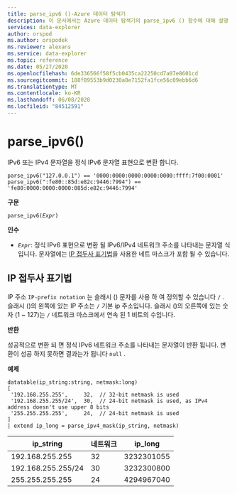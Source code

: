 ```yaml
---
title: parse_ipv6 ()-Azure 데이터 탐색기
description: 이 문서에서는 Azure 데이터 탐색기의 parse_ipv6 () 함수에 대해 설명 합니다.
services: data-explorer
author: orspod
ms.author: orspodek
ms.reviewer: alexans
ms.service: data-explorer
ms.topic: reference
ms.date: 05/27/2020
ms.openlocfilehash: 6de336566f58f5cb0435ca22250cd7a07e8601cd
ms.sourcegitcommit: 188f89553b9d0230a8e7152fa1fce56c09ebb6d6
ms.translationtype: MT
ms.contentlocale: ko-KR
ms.lasthandoff: 06/08/2020
ms.locfileid: "84512591"
---
```

# <a name="parse_ipv6"></a>parse_ipv6()

IPv6 또는 IPv4 문자열을 정식 IPv6 문자열 표현으로 변환 합니다.

```kusto
parse_ipv6("127.0.0.1") == '0000:0000:0000:0000:0000:ffff:7f00:0001'
parse_ipv6(":fe80::85d:e82c:9446:7994") == 'fe80:0000:0000:0000:085d:e82c:9446:7994'
```

**구문**

`parse_ipv6(`*`Expr`*`)`

**인수**

* *`Expr`*: 정식 IPv6 표현으로 변환 될 IPv6/IPv4 네트워크 주소를 나타내는 문자열 식입니다. 문자열에는 [IP 접두사 표기법](#ip-prefix-notation)을 사용한 네트 마스크가 포함 될 수 있습니다.

## <a name="ip-prefix-notation"></a>IP 접두사 표기법

IP 주소 `IP-prefix notation` 는 슬래시 () 문자를 사용 하 여 정의할 수 있습니다 `/` .
슬래시 ()의 왼쪽에 있는 IP 주소는 `/` 기본 ip 주소입니다. 슬래시 ()의 오른쪽에 있는 숫자 (1 ~ 127)는 `/` 네트워크 마스크에서 연속 된 1 비트의 수입니다.

**반환**

성공적으로 변환 되 면 정식 IPv6 네트워크 주소를 나타내는 문자열이 반환 됩니다.
변환이 성공 하지 못하면 결과는가 됩니다 `null` .

**예제**

<!-- csl: https://help.kusto.windows.net/Samples -->
```kusto
datatable(ip_string:string, netmask:long)
[
 '192.168.255.255',     32,  // 32-bit netmask is used
 '192.168.255.255/24',  30,  // 24-bit netmask is used, as IPv4 address doesn't use upper 8 bits
 '255.255.255.255',     24,  // 24-bit netmask is used
]
| extend ip_long = parse_ipv4_mask(ip_string, netmask)
```

|ip_string|네트워크|ip_long|
|---|---|---|
|192.168.255.255|32|3232301055|
|192.168.255.255/24|30|3232300800|
|255.255.255.255|24|4294967040|


